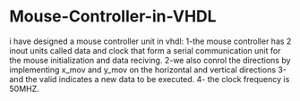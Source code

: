 # Mouse-Controller-in-VHDL
i have designed a mouse controller unit in vhdl:
1-the mouse controller has 2 inout units called data and clock that form a serial communication unit for the mouse initialization and data reciving.
2-we also conrol the directions by implementing x_mov and y_mov on the horizontal and vertical directions
3-and the valid indicates a new data to be executed.
4- the clock frequency is 50MHZ.
